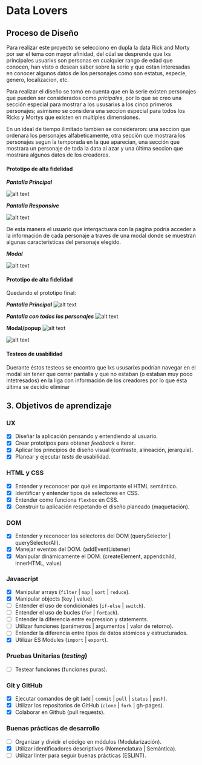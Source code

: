 # Data Lovers

## Proceso de Diseño
Para realizar este proyecto se selecciono en dupla la data Rick and Morty por ser el tema con mayor afinidad, del cúal se desprende que lxs principales usuarixs son personas en cualquier rango de edad que conocen, han visto o desean saber sobre la serie y que estan interesadas en conocer algunos datos de los personajes  como son estatus, especie, genero, localizacion, etc.

Para realizar el diseño se tomó en cuenta que en la serie existen personajes que pueden ser considerados como *pricipales*, por lo que se creo una sección especial para mostrar a los ususarixs a los cinco primeros personajes; asímismo se considera una seccion especial para todos los Ricks y Mortys que existen en multiples dimensiones.

En un ideal de tiempo ilimitado tambien se consideraron: una seccion que ordenara los personajes alfabeticamente, otra sección que mostrara los personajes segun la temporada en la que aparecian, una sección que mostrara un personaje de toda la data al azar y una última seccion que mostrara algunos datos de los creadores.

#### Prototipo de alta fidelidad

**_Pantalla Principal_**

![alt text](https://raw.githubusercontent.com/PazKarina/CDMX009-Data-Lovers/master/sketch/pantallaPrincipal.jpeg)

**_Pantalla Responsive_**

![alt text](https://raw.githubusercontent.com/PazKarina/CDMX009-Data-Lovers/master/sketch/vertical.jpeg)


De esta manera el usuario que interqactuara con la pagina podría acceder a la información de cada personaje a traves de una modal donde se muestran algunas caracteristicas del personaje elegido. 

**_Modal_**

![alt text](https://raw.githubusercontent.com/PazKarina/CDMX009-Data-Lovers/master/sketch/card.jpeg)

#### Prototipo de alta fidelidad

Quedando el prototipo final:

**_Pantalla Principal_**
![alt text](https://raw.githubusercontent.com/PazKarina/CDMX009-Data-Lovers/master/sketch/prototypePricipal.jpg)

**_Pantalla con todos los personajes_**
![alt text](https://raw.githubusercontent.com/PazKarina/CDMX009-Data-Lovers/master/sketch/prototypeTodos.jpg)

**Modal/popup**
![alt text](https://raw.githubusercontent.com/PazKarina/CDMX009-Data-Lovers/master/sketch/prototypeModal.jpg)

![alt text](https://raw.githubusercontent.com/PazKarina/CDMX009-Data-Lovers/master/sketch/prototypeModal1.jpg)
#### Testeos de usabilidad

Duerante éstos testeos se encontro que lxs ususarixs podrían navegar en el modal sin tener que cerrar pantalla y que no estaban (o estaban muy poco intetresados) en la liga con información de los creadores por lo que ésta última se decidio eliminar


## 3. Objetivos de aprendizaje

### UX

- [x] Diseñar la aplicación pensando y entendiendo al usuario.
- [x] Crear prototipos para obtener _feedback_ e iterar.
- [x] Aplicar los principios de diseño visual (contraste, alineación, jerarquía).
- [x] Planear y ejecutar _tests_ de usabilidad.

### HTML y CSS

- [x] Entender y reconocer por qué es importante el HTML semántico.
- [x] Identificar y entender tipos de selectores en CSS.
- [x] Entender como funciona `flexbox` en CSS.
- [x] Construir tu aplicación respetando el diseño planeado (maquetación).

### DOM

- [x] Entender y reconocer los selectores del DOM (querySelector | querySelectorAll).
- [x] Manejar eventos del DOM. (addEventListener)
- [x] Manipular dinámicamente el DOM. (createElement, appendchild, innerHTML, value)

### Javascript

- [x] Manipular arrays (`filter` | `map` | `sort` | `reduce`).
- [x] Manipular objects (key | value).
- [ ] Entender el uso de condicionales (`if-else` | `switch`).
- [ ] Entender el uso de bucles (`for` | `forEach`).
- [ ] Entender la diferencia entre expression y statements.
- [ ] Utilizar funciones (parámetros | argumentos | valor de retorno).
- [ ] Entender la diferencia entre tipos de datos atómicos y estructurados.
- [x] Utilizar ES Modules (`import` | `export`).

### Pruebas Unitarias (_testing_)
- [ ] Testear funciones (funciones puras).

### Git y GitHub
- [x] Ejecutar comandos de git (`add` | `commit` | `pull` | `status` | `push`).
- [x] Utilizar los repositorios de GitHub (`clone` | `fork` | gh-pages).
- [x] Colaborar en Github (pull requests).

### Buenas prácticas de desarrollo
- [ ] Organizar y dividir el código en módulos (Modularización).
- [x] Utilizar identificadores descriptivos (Nomenclatura | Semántica).
- [ ] Utilizar linter para seguir buenas prácticas (ESLINT).
